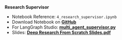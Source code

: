 **Research Supervisor**

*   Notebook Reference: `4_research_supervisor.ipynb`
*   Download Notebook on [**GitHub**](https://github.com/langchain-ai/deep_research_from_scratch/blob/main/notebooks/4_research_supervisor.ipynb)
*   For LangGraph Studio: [**multi_agent_supervisor.py**](https://github.com/langchain-ai/deep_research_from_scratch/blob/main/src/deep_research_from_scratch/multi_agent_supervisor.py)
*   Slides: **[**Deep Research From Scratch Slides.pdf**](https://files.cdn.thinkific.com/file_uploads/967498/attachments/1e4/794/f99/Deep_Research_From_Scratch_Slides.pdf)**